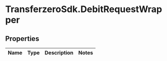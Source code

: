 # TransferzeroSdk.DebitRequestWrapper

## Properties
Name | Type | Description | Notes
------------ | ------------- | ------------- | -------------


